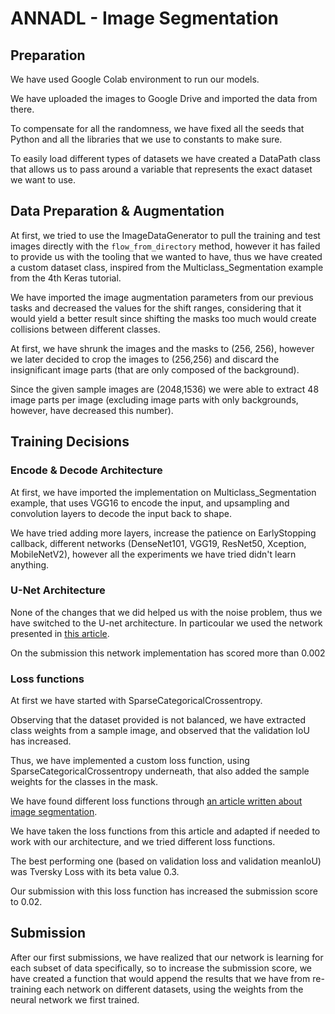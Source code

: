 # ANNADL - Image Segmentation

## Preparation

We have used Google Colab environment to run our models.

We have uploaded the images to Google Drive and imported the data from there.

To compensate for all the randomness, we have fixed all the seeds that Python and all the libraries that we use to constants to make sure.

To easily load different types of datasets we have created a DataPath class that allows us to pass around a variable that represents the exact dataset we want to use.

## Data Preparation & Augmentation

At first, we tried to use the ImageDataGenerator to pull the training and test images directly with the `flow_from_directory` method, however it has failed to provide us with the tooling that we wanted to have, thus we have created a custom dataset class, inspired from the Multiclass_Segmentation example from the 4th Keras tutorial.

We have imported the image augmentation parameters from our previous tasks and decreased the values for the shift ranges, considering that it would yield a better result since shifting the masks too much would create collisions between different classes.

At first, we have shrunk the images and the masks to (256, 256), however we later decided to crop the images to (256,256) and discard the insignificant image parts (that are only composed of the background).

Since the given sample images are (2048,1536) we were able to extract 48 image parts per image (excluding image parts with only backgrounds, however, have decreased this number).

## Training Decisions

### Encode & Decode Architecture

At first, we have imported the implementation on Multiclass_Segmentation example, that uses VGG16 to encode the input, and upsampling and convolution layers to decode the input back to shape.

We have tried adding more layers, increase the patience on EarlyStopping callback, different networks (DenseNet101, VGG19, ResNet50, Xception, MobileNetV2), however all the experiments we have tried didn't learn anything.

### U-Net Architecture

None of the changes that we did helped us with the noise problem, thus we have switched to the U-net architecture. In particoular we used the network presented in [this article](https://keras.io/examples/vision/oxford_pets_image_segmentation/).

On the submission this network implementation has scored more than 0.002

### Loss functions

At first we have started with SparseCategoricalCrossentropy.

Observing that the dataset provided is not balanced, we have extracted class weights from a sample image, and observed that the validation IoU has increased.

Thus, we have implemented a custom loss function, using SparseCategoricalCrossentropy underneath, that also added the sample weights for the classes in the mask.

We have found different loss functions through [an article written about image segmentation](https://lars76.github.io/2018/09/27/loss-functions-for-segmentation.html).

We have taken the loss functions from this article and adapted if needed to work with our architecture, and we tried different loss functions.

The best performing one (based on validation loss and validation meanIoU) was Tversky Loss with its beta value 0.3.

Our submission with this loss function has increased the submission score to 0.02.

## Submission

After our first submissions, we have realized that our network is learning for each subset of data specifically, so to increase the submission score, we have created a function that would append the results that we have from re-training each network on different datasets, using the weights from the neural network we first trained.
